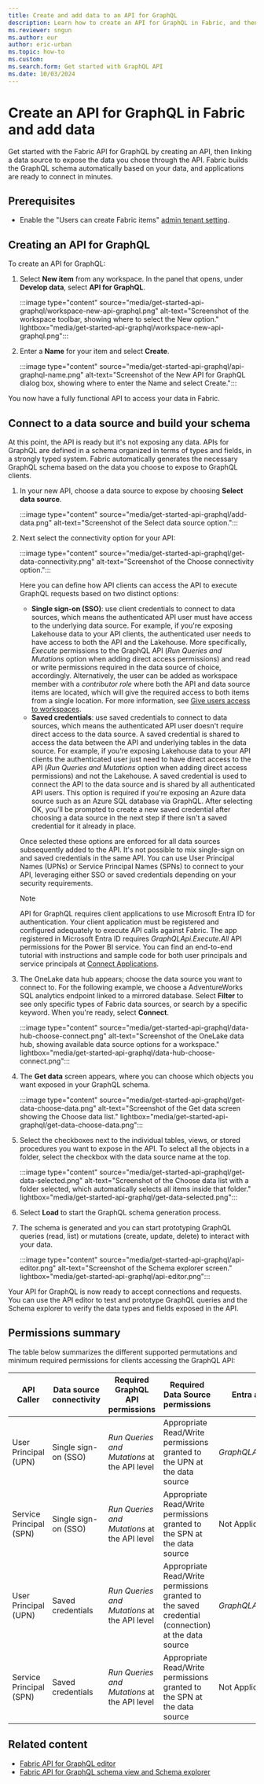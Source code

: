```yaml
---
title: Create and add data to an API for GraphQL
description: Learn how to create an API for GraphQL in Fabric, and then how to add data to the API and build your schema.
ms.reviewer: sngun
ms.author: eur
author: eric-urban
ms.topic: how-to
ms.custom:
ms.search.form: Get started with GraphQL API
ms.date: 10/03/2024
---
```


# Create an API for GraphQL in Fabric and add data

Get started with the Fabric API for GraphQL by creating an API, then linking a data source to expose the data you chose through the API. Fabric builds the GraphQL schema automatically based on your data, and applications are ready to connect in minutes.

## Prerequisites

- Enable the "Users can create Fabric items" [admin tenant setting](/fabric/admin/about-tenant-settings).

## Creating an API for GraphQL

To create an API for GraphQL:

1. Select **New item** from any workspace. In the panel that opens, under **Develop data**, select **API for GraphQL**.

   :::image type="content" source="media/get-started-api-graphql/workspace-new-api-graphql.png" alt-text="Screenshot of the workspace toolbar, showing where to select the New option." lightbox="media/get-started-api-graphql/workspace-new-api-graphql.png":::

1. Enter a **Name** for your item and select **Create**.

   :::image type="content" source="media/get-started-api-graphql/api-graphql-name.png" alt-text="Screenshot of the New API for GraphQL dialog box, showing where to enter the Name and select Create.":::

You now have a fully functional API to access your data in Fabric.

## Connect to a data source and build your schema

At this point, the API is ready but it's not exposing any data. APIs for GraphQL are defined in a schema organized in terms of types and fields, in a strongly typed system. Fabric automatically generates the necessary GraphQL schema based on the data you choose to expose to GraphQL clients.

1. In your new API, choose a data source to expose by choosing **Select data source**.

   :::image type="content" source="media/get-started-api-graphql/add-data.png" alt-text="Screenshot of the Select data source option.":::

2. Next select the connectivity option for your API:

   :::image type="content" source="media/get-started-api-graphql/get-data-connectivity.png" alt-text="Screenshot of the Choose connectivity option.":::

   Here you can define how API clients can access the API to execute GraphQL requests based on two distinct options: 
   * **Single sign-on (SSO)**: use client credentials to connect to data sources, which means the authenticated API user must have access to the underlying data source. For example, if you're exposing Lakehouse data to your API clients, the authenticated user needs to have access to both the API and the Lakehouse. More specifically, *Execute* permissions to the GraphQL API (*Run Queries and Mutations* option when adding direct access permissions) and read or write permissions required in the data source of choice, accordingly. Alternatively, the user can be added as workspace member with a *contributor role* where both the API and data source items are located, which will give the required access to both items from a single location. For more information, see [Give users access to workspaces](../fundamentals/give-access-workspaces.md).
   * **Saved credentials**: use saved credentials to connect to data sources, which means the authenticated API user doesn't require direct access to the data source. A saved credential is shared to access the data between the API and underlying tables in the data source. For example, if you're exposing Lakehouse data to your API clients the authenticated user just need to have direct access to the API (*Run Queries and Mutations* option when adding direct access permissions) and not the Lakehouse. A saved credential is used to connect the API to the data source and is shared by all authenticated API users. This option is required if you're exposing an Azure data source such as an Azure SQL database via GraphQL. After selecting OK, you'll be prompted to create a new saved credential after choosing a data source in the next step if there isn't a saved credential for it already in place.

   Once selected these options are enforced for all data sources subsequently added to the API. It's not possible to mix single-sign on and saved credentials in the same API. You can use User Principal Names (UPNs) or Service Principal Names (SPNs) to connect to your API, leveraging either SSO or saved credentials depending on your security requirements.
   
   > [!NOTE]
   >API for GraphQL requires client applications to use Microsoft Entra ID for authentication. Your client application must be registered and configured adequately to execute API calls against Fabric. The app registered in Microsoft Entra ID requires *GraphQLApi.Execute.All* API permissions for the Power BI service. You can find an end-to-end tutorial with instructions and sample code for both user principals and service principals at [Connect Applications](connect-apps-api-graphql.md).

3. The OneLake data hub appears; choose the data source you want to connect to. For the following example, we choose a AdventureWorks SQL analytics endpoint linked to a mirrored database. Select **Filter** to see only specific types of Fabric data sources, or search by a specific keyword. When you're ready, select **Connect**.

   :::image type="content" source="media/get-started-api-graphql/data-hub-choose-connect.png" alt-text="Screenshot of the OneLake data hub, showing available data source options for a workspace." lightbox="media/get-started-api-graphql/data-hub-choose-connect.png":::

4. The **Get data** screen appears, where you can choose which objects you want exposed in your GraphQL schema.

   :::image type="content" source="media/get-started-api-graphql/get-data-choose-data.png" alt-text="Screenshot of the Get data screen showing the Choose data list." lightbox="media/get-started-api-graphql/get-data-choose-data.png":::

5. Select the checkboxes next to the individual tables, views, or stored procedures you want to expose in the API. To select all the objects in a folder, select the checkbox with the data source name at the top.

   :::image type="content" source="media/get-started-api-graphql/get-data-selected.png" alt-text="Screenshot of the Choose data list with a folder selected, which automatically selects all items inside that folder." lightbox="media/get-started-api-graphql/get-data-selected.png":::

6. Select **Load** to start the GraphQL schema generation process.

7. The schema is generated and you can start prototyping GraphQL queries  (read, list) or mutations (create, update, delete) to interact with your data.

   :::image type="content" source="media/get-started-api-graphql/api-editor.png" alt-text="Screenshot of the Schema explorer screen." lightbox="media/get-started-api-graphql/api-editor.png":::

Your API for GraphQL is now ready to accept connections and requests. You can use the API editor to test and prototype GraphQL queries and the Schema explorer to verify the data types and fields exposed in the API.

## Permissions summary

The table below summarizes the different supported permutations and minimum required permissions for clients accessing the GraphQL API:

|API Caller        | Data source connectivity | Required GraphQL API permissions|Required Data Source permissions|Entra app scope|
|------------------|--------------------------|---------------------------------|-------------------------------|-----------------|
|User Principal (UPN)|Single sign-on (SSO)| *Run Queries and Mutations* at the API level|Appropriate Read/Write permissions granted to the UPN at the data source|*GraphQLApi.Execute.All*|
|Service Principal (SPN)|Single sign-on (SSO)| *Run Queries and Mutations* at the API level|Appropriate Read/Write permissions granted to the SPN at the data source|Not Applicable|
|User Principal (UPN)|Saved credentials| *Run Queries and Mutations* at the API level|Appropriate Read/Write permissions granted to the saved credential (connection) at the data source|*GraphQLApi.Execute.All*|
|Service Principal (SPN)|Saved credentials| *Run Queries and Mutations* at the API level|Appropriate Read/Write permissions granted to the SPN at the data source|Not Applicable|


## Related content

- [Fabric API for GraphQL editor](api-graphql-editor.md)
- [Fabric API for GraphQL schema view and Schema explorer](graphql-schema-view.md)
